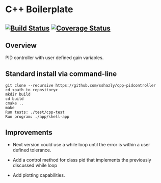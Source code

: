 # C++ Boilerplate
[![Build Status](https://travis-ci.org/sshazly/cpp-pidcontroller.svg?branch=master)](https://travis-ci.org/dpiet/cpp-boilerplate)
[![Coverage Status](https://coveralls.io/repos/github/sshazly/cpp-pidcontroller/badge.svg?branch=master)](https://coveralls.io/github/sshazly/cpp-pidcontroller?branch=master)
---

## Overview

PID controller with user defined gain variables. 

## Standard install via command-line
```
git clone --recursive https://github.com/sshazly/cpp-pidcontroller
cd <path to repository>
mkdir build
cd build
cmake ..
make
Run tests: ./test/cpp-test
Run program: ./app/shell-app
```

## Improvements

- Next version could use a while loop until the error is within a user defined tolerance.

- Add a control method for class pid that implements the previously discussed while loop

- Add plotting capabilities.

